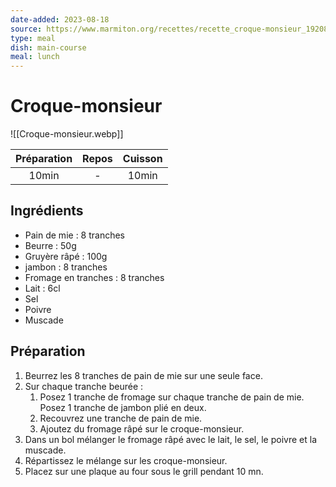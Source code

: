 ```yaml
---
date-added: 2023-08-18
source: https://www.marmiton.org/recettes/recette_croque-monsieur_19208.aspx
type: meal
dish: main-course
meal: lunch
---
```


# Croque-monsieur

![[Croque-monsieur.webp]]

| Préparation | Repos | Cuisson |
|:-----------:|:-----:|:-------:|
|    10min    |   -   |  10min  |

## Ingrédients

- Pain de mie : 8 tranches
- Beurre : 50g
- Gruyère râpé : 100g
- jambon : 8 tranches
- Fromage en tranches : 8 tranches
- Lait : 6cl
- Sel
- Poivre
- Muscade

## Préparation

1. Beurrez les 8 tranches de pain de mie sur une seule face.
2. Sur chaque tranche beurée :
	1. Posez 1 tranche de fromage sur chaque tranche de pain de mie. Posez 1 tranche de jambon plié en deux.
	2. Recouvrez une tranche de pain de mie.
	3. Ajoutez du fromage râpé sur le croque-monsieur.
3. Dans un bol mélanger le fromage râpé avec le lait, le sel, le poivre et la muscade.
4. Répartissez le mélange sur les croque-monsieur.
5. Placez sur une plaque au four sous le grill pendant 10 mn.
